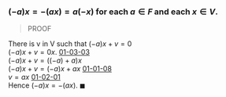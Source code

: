 ### $(-a)x = -(ax) = a(-x)$ for each $a \in F$ and each $x \in V$.

> PROOF

There is v in V such that $(-a)x + v = 0$ \
$(-a)x + v = 0x$. [01-03-03](01-03-03.md) \
$(-a)x + v = ((-a)+a)x$  \
$(-a)x + v = (-a)x + ax$ [01-01-08](01-01-08.md) \
$v = ax$ [01-02-01](01-02-01.md) \
Hence $(-a)x = -(ax)$. $\blacksquare$ 